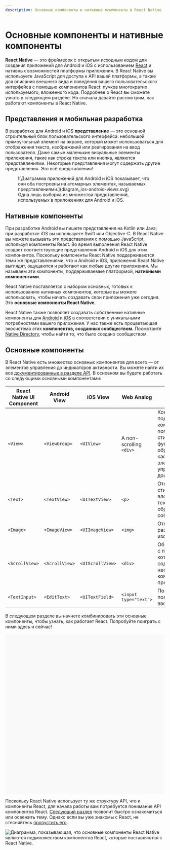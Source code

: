 ```yaml
---
description: Основные компоненты и нативные компоненты в React Native
---
```


# Основные компоненты и нативные компоненты

**React Native** — это фреймворк с открытым исходным кодом для создания приложений для Android и iOS с использованием [React](https://reactdev.ru/) и нативных возможностей платформы приложения. В React Native вы используете JavaScript для доступа к API вашей платформы, а также для описания внешнего вида и поведения вашего пользовательского интерфейса с помощью компонентов React: пучков многократно используемого, вложенного кода. Подробнее о React вы сможете узнать в следующем разделе. Но сначала давайте рассмотрим, как работают компоненты в React Native.

## Представления и мобильная разработка

В разработке для Android и iOS **представление** — это основной строительный блок пользовательского интерфейса: небольшой прямоугольный элемент на экране, который может использоваться для отображения текста, изображений или реагирования на ввод пользователя. Даже самые маленькие визуальные элементы приложения, такие как строка текста или кнопка, являются представлениями. Некоторые представления могут содержать другие представления. Это всё представления!

<figure markdown>
![Диаграмма приложений для Android и iOS показывает, что они оба построены на атомарных элементах, называемых представлениями.](diagram_ios-android-views.svg)
<figcaption>Одна лишь выборка из множества представлений, используемых в приложениях для Android и iOS.</figcaption>
</figure>

## Нативные компоненты

При разработке Android вы пишете представления на Kotlin или Java; при разработке iOS вы используете Swift или Objective-C. В React Native вы можете вызывать эти представления с помощью JavaScript, используя компоненты React. Во время выполнения React Native создает соответствующие представления Android и iOS для этих компонентов. Поскольку компоненты React Native поддерживаются теми же представлениями, что и Android и iOS, приложения React Native выглядят, ощущаются и работают как любые другие приложения. Мы называем эти компоненты, поддерживаемые платформой, **нативными компонентами**.

React Native поставляется с набором основных, готовых к использованию нативных компонентов, которые вы можете использовать, чтобы начать создавать свои приложения уже сегодня. Это **основные компоненты React Native**.

React Native также позволяет создавать собственные нативные компоненты для [Android](native-components-android.md) и [iOS](native-components-ios.md) в соответствии с уникальными потребностями вашего приложения. У нас также есть процветающая экосистема этих **компонентов, созданных сообществом.** Посмотрите [Native Directory](https://reactnative.directory), чтобы найти то, что было создано сообществом.

## Основные компоненты

В React Native есть множество основных компонентов для всего — от элементов управления до индикаторов активности. Вы можете найти их все [документированные в разделе API](components-and-apis.md). В основном вы будете работать со следующими основными компонентами:

| React Native UI Component | Android View   | iOS View         | Web Analog              | Описание                                                                                                                              |
| ------------------------- | -------------- | ---------------- | ----------------------- | ------------------------------------------------------------------------------------------------------------------------------------- |
| `<View>`                  | `<ViewGroup>`  | `<UIView>`       | A non-scrolling `<div>` | Контейнер, поддерживающий компоновку с помощью flexbox, стиль, некоторые функции обработки касаний и элементы управления доступностью |
| `<Text>`                  | `<TextView>`   | `<UITextView>`   | `<p>`                   | Отображение, стилизация и вложение строк текста и даже обработка событий касания                                                      |
| `<Image>`                 | `<ImageView>`  | `<UIImageView>`  | `<img>`                 | Отображение различных типов изображений                                                                                               |
| `<ScrollView>`            | `<ScrollView>` | `<UIScrollView>` | `<div>`                 | Общий контейнер с прокруткой, который может содержать несколько компонентов и представлений                                           |
| `<TextInput>`             | `<EditText>`   | `<UITextField>`  | `<input type="text">`   | Позволяет пользователю вводить текст                                                                                                  |

В следующем разделе вы начнете комбинировать эти основные компоненты, чтобы узнать, как работает React. Попробуйте поиграть с ними здесь и сейчас!

<div data-snack-id="@bndby/hello-world" data-snack-platform="web" data-snack-preview="true" data-snack-theme="light" style="overflow:hidden;background:#F9F9F9;border:1px solid var(--color-border);border-radius:4px;height:505px;width:100%"></div>
<script async src="https://snack.expo.dev/embed.js"></script>

Поскольку React Native использует ту же структуру API, что и компоненты React, для начала работы вам потребуется понимание API компонентов React. [Следующий раздел](intro-react.md) позволит быстро ознакомиться или освежить тему. Однако если вы уже знакомы с React, не стесняйтесь [пропустить его](handling-text-input.md).

![Диаграмма, показывающая, что основные компоненты React Native являются подмножеством компонентов React, которые поставляются с React Native.](diagram_react-native-components.svg)
